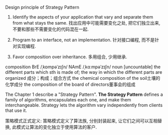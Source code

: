 Design principle of Strategy Pattern
1. Identify the aspects of your application that vary and separate them from what stays the same.
   找出应用中可能需要变化之处, 把它们独立出来, 不要和那些不需要变化的代码混在一起.

2. Program to an interface, not an implementation.
  针对接口编程, 而不是针对实现编程.
  
3. Favor composition over inheritance.
  多用组合, 少用继承.
  
  composition BrE /ˌkɒmpəˈzɪʃn/ NAmE /ˌkɑːmpəˈzɪʃn/
noun
[uncountable] the different parts which sth is made of; the way in which the different parts are organized 成分；构成；组合方式
the chemical composition of the soil土壤的化学成分
the composition of the board of directors董事会的组成

The Chapter 1 describe a "Strategy Pattern".
**The Strategy Pattern** defines a family of algorithms, encapsulates each one, and make them interchangeable. Strategy lets the algorithm vary independently from clients that use it.

策略模式正式定义:
策略模式定义了算法族, 分别封装起来, 让它们之间可以互相替换, 此模式让算法的变化独立于使用算法的客户.
